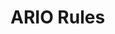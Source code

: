 <div style="float:right;margin:auto"><ebook-button title="Structure and Acidity" link="https://genchem.science.psu.edu/20-2-structure-and-strength"></ebook-button></div>



# ARIO Rules

